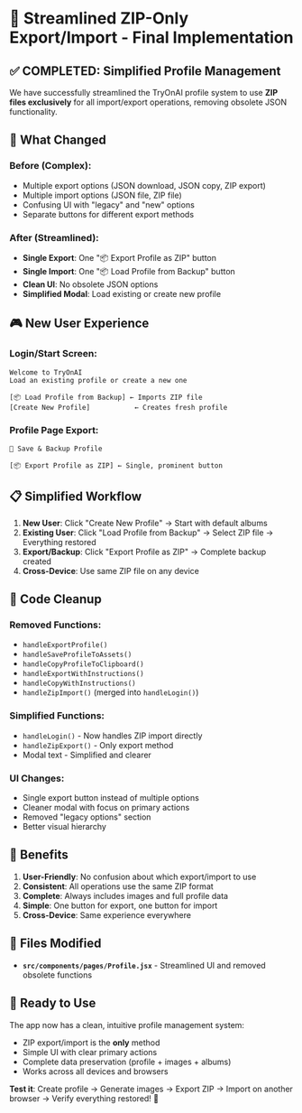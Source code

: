 # 🎯 Streamlined ZIP-Only Export/Import - Final Implementation

## ✅ **COMPLETED: Simplified Profile Management**

We have successfully streamlined the TryOnAI profile system to use **ZIP files exclusively** for all import/export operations, removing obsolete JSON functionality.

## 🔄 **What Changed**

### **Before (Complex):**
- Multiple export options (JSON download, JSON copy, ZIP export)
- Multiple import options (JSON file, ZIP file)
- Confusing UI with "legacy" and "new" options
- Separate buttons for different export methods

### **After (Streamlined):**
- **Single Export**: One "📦 Export Profile as ZIP" button
- **Single Import**: One "📦 Load Profile from Backup" button
- **Clean UI**: No obsolete JSON options
- **Simplified Modal**: Load existing or create new profile

## 🎮 **New User Experience**

### **Login/Start Screen:**
```
Welcome to TryOnAI
Load an existing profile or create a new one

[📦 Load Profile from Backup] ← Imports ZIP file
[Create New Profile]           ← Creates fresh profile
```

### **Profile Page Export:**
```
💾 Save & Backup Profile

[📦 Export Profile as ZIP] ← Single, prominent button
```

## 📋 **Simplified Workflow**

1. **New User**: Click "Create New Profile" → Start with default albums
2. **Existing User**: Click "Load Profile from Backup" → Select ZIP file → Everything restored
3. **Export/Backup**: Click "Export Profile as ZIP" → Complete backup created
4. **Cross-Device**: Use same ZIP file on any device

## 🧹 **Code Cleanup**

### **Removed Functions:**
- `handleExportProfile()`
- `handleSaveProfileToAssets()`
- `handleCopyProfileToClipboard()`
- `handleExportWithInstructions()`
- `handleCopyWithInstructions()`
- `handleZipImport()` (merged into `handleLogin()`)

### **Simplified Functions:**
- `handleLogin()` - Now handles ZIP import directly
- `handleZipExport()` - Only export method
- Modal text - Simplified and clearer

### **UI Changes:**
- Single export button instead of multiple options
- Cleaner modal with focus on primary actions
- Removed "legacy options" section
- Better visual hierarchy

## 🎯 **Benefits**

1. **User-Friendly**: No confusion about which export/import to use
2. **Consistent**: All operations use the same ZIP format
3. **Complete**: Always includes images and full profile data
4. **Simple**: One button for export, one button for import
5. **Cross-Device**: Same experience everywhere

## 📁 **Files Modified**

- **`src/components/pages/Profile.jsx`** - Streamlined UI and removed obsolete functions

## 🚀 **Ready to Use**

The app now has a clean, intuitive profile management system:
- ZIP export/import is the **only** method
- Simple UI with clear primary actions
- Complete data preservation (profile + images + albums)
- Works across all devices and browsers

**Test it**: Create profile → Generate images → Export ZIP → Import on another browser → Verify everything restored! 🎉
